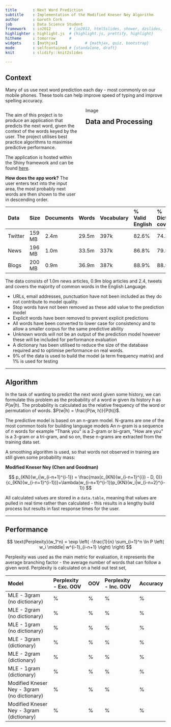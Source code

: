 ```yaml
---
title       : Next Word Prediction
subtitle    : Implementation of the Modified Kneser Ney Algorithm
author      : Gareth Cork
job         : Data Science Student
framework   : io2012        # {io2012, html5slides, shower, dzslides, ...}
highlighter : highlight.js  # {highlight.js, prettify, highlight}
hitheme     : tomorrow      # 
widgets     : [mathjax]            # {mathjax, quiz, bootstrap}
mode        : selfcontained # {standalone, draft}
knit        : slidify::knit2slides

---
```




## Context


Many of us use next word prediction each day - most commonly on our mobile phones. These tools can help improve speed of typing and improve spelling accuracy. 



<div style="width: 45%; float: left; padding-right:5%">

<p>The aim of this project is to produce an application that predicts the next word, given the context of the words keyed by the user. The project utilises best practice algorithms to maximise predictive performance.</p>

<p>The application is hosted within the Shiny framework and can be found <a href="http://www.google.com">here</a>.</p>

<p><strong>How does the app work?</strong> The user enters text into the input area, the most probably next words are then shown to the user in descending order.</p>

</div>

<div style="width: 45%; float: left; padding-right:5%">
Image
</div>

---

## Data and Processing


|Data    |Size   |Documents |Words |Vocabulary |% Valid English |% Dictionary coverage |
|:-------|:------|:---------|:-----|:----------|:---------------|:---------------------|
|Twitter |159 MB |2.4m      |29.5m |397k       |82.6%           |74.3%                 |
|News    |196 MB |1.0m      |33.5m |337k       |86.8%           |79.5%                 |
|Blogs   |200 MB |0.9m      |36.9m |387k       |88.9%           |88.5%                 |



The data consists of 1.0m news articles, 0.9m blog articles and 2.4, tweets and covers the majority of common words in the English Language.

- URLs, email addresses, punctuation have not been included as they do not contribute to model quality.
- Stop words have not been removed as these add value to the prediction model
- Explicit words have been removed to prevent explicit predictions
- All words have been converted to lower case for consistency and to allow a smaller corpus for the same predictive ability
- Unknown words will not be an output of the prediction model however these will be included for performance evaluation
- A dictionary has been utilised to reduce the size of the database required and to optimise performance on real words.
- 9% of the data is used to build the model (a term frequency matrix) and 1% is used for testing

---

## Algorithm


In the task of wanting to predict the next word given some history, we can formulate this problem as the probability of a word $w$ given its history $h$ as $P(w|h)$. The probability is calculated as the relative frequency of the word or permutation of words. $P(w|h) = \frac{P(w, h)}{P(h)}$.

The predictive model is based on an n-gram model. N-grams are one of the most common tools for building language models An n-gram is a sequence of $n$ words for example "Thank you" is a 2-gram or bi-gram, "How are you" is a 3-gram or a tri-gram, and so on, these n-grams are extracted from the training data set.

A smoothing algorithm  is used, so that words not observed in training are still given some probability mass:

<strong>Modified Kneser Ney (Chen and Goodman)</strong>


$$
p_{KN}(w_i|w_{i-n+1}^{i-1}) = \frac{max(c_{KN}(w_{i-n+1}^{i}) - D, 0)}{c_{KN}(w_{i-n+1}^{i-1})}+\lambda(w_{i-n+1}^{i-1})p_{KN}(w_i|w_{i-n+2}^{i-1})
$$

All calculated values are stored in a `data.table`, meaning that values are pulled in real time rather than calculated - this results in a lengthy build process but results in fast response times for the user.

---

## Performance

$$
\text{Perplexity}(w_1^n) = \exp \left( -\frac{1}{n} \sum_{i=1}^n \ln  P \left( w_i \middle| w^{i-1}_{i-n+1} \right) \right)
$$

Perplexity was used as the main metric for evaluation, it represents the average branching factor - the average number of words that can follow a given word. Perplexity is calculated on a held out test set,


|Model                                       |Perplexity - Exc. OOV |OOV |Perplexity - Inc. OOV |Accuracy |
|:-------------------------------------------|:---------------------|:---|:---------------------|:--------|
|MLE - 3gram (no dictionary)                 |%                     |%   |%                     |%        |
|MLE - 2gram (no dictionary)                 |%                     |%   |%                     |%        |
|MLE - 1gram (no dictionary)                 |%                     |%   |%                     |%        |
|MLE - 3gram (dictionary)                    |%                     |%   |%                     |%        |
|MLE - 2gram (dictionary)                    |%                     |%   |%                     |%        |
|MLE - 1gram (dictionary)                    |%                     |%   |%                     |%        |
|Modified Kneser Ney - 3gram (no dictionary) |%                     |%   |%                     |%        |
|Modified Kneser Ney - 3gram (dictionary)    |%                     |%   |%                     |%        |


